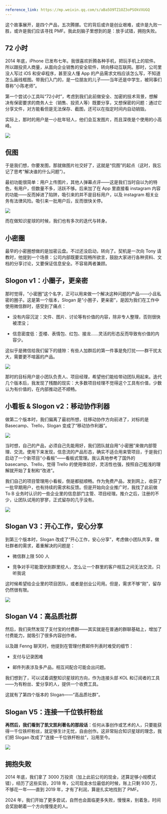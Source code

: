 ```yaml
---
reference_link: https://mp.weixin.qq.com/s/aBa5O9TZ1OZ3oPSOkVXUGQ
---
```



这个故事展开，是四个产品，五次腾挪。它的背后或许是创业艰难，或许是九败一胜，或许是我们应该寻找 PMF。我此刻脑子里想到的是：放手试错，拥抱失败。

## 72 小时

2014 年底，iPhone 已发布七年。我很喜欢折腾各种手机，把玩手机上的软件。所以跟投资人商量，从面向企业销售的安全软件，转向移动互联网。那时，公司里没人写过 iOS 和安卓程序，甚至没人懂 App 的产品需求文档应该怎么写，不知道怎么画线框图。带我们入门的，是一位朋友的儿子——当年还是中学生，被同事们尊称“小陈老师”。

第一个尝试小工具叫“72小时”，考虑到我们此前做安全、加密的技术背景，想解决有保密要求的商务人士（销售、投资人等）既要分享，又想保密的问题：通过它分享文件，对方能看但是无法保存、截图，还可以在指定时间内自动销毁。

实际上，那时的用户是一小批年轻人，他们会互发图片，而且深夜是个使用的小高峰。

![](https://mmbiz.qpic.cn/mmbiz_jpg/sQicKibM7wlribZicCZickR5gxHAhUkTwuQAJ78c8MNFE7g36sW261HkI6kuQ1g36sahH3GYczcbqUYapxdcI4FlvAg/640?wx_fmt=jpeg&from=appmsg)

## 侃图

于是我们想，你要发图，那就做图片社交好了，这就是“侃图”的起点（这时，我忘记了思考“解决谁的什么问题”）。

最初功能很简单：用户上传图片，其他人弹幕点评——这是我们当时自以为的特色，有用户，但数量不多，活跃不够。后来加了在 App 里直接看 instagram 内容的功能——反而掉进了陷阱，吸引来的并不是目标用户，以及 instagram 相关业务有法律风险。吸引来一批用户后，反而很快关停。

![](https://mmbiz.qpic.cn/mmbiz_jpg/sQicKibM7wlribZicCZickR5gxHAhUkTwuQAJIg8ln1Hgu44yzoSQVtqiaAAHG4KwpyuAxXfJDp9tZmgSsib6AwyEmZ3w/640?wx_fmt=jpeg&from=appmsg)

而在做知识星球的时候，我们也有多次的迭代与转身。

## 小密圈

最早的小密圈想做的是加密云盘。不过还没启动，转向了。契机是一次向 Tony 请教时，他提到一个场景：公司内部既要实现畅所欲言，鼓励大家进行各种资料、文档的分享讨论，又要保证信息安全。不容易两者兼顾。

## Slogon v1：小圈子，更亲密

那时觉得，“小密圈”这个名字，正可以用来做一个解决这种问题的产品——小且私密的圈子。这是第一个版本，Slogan 是“小圈子，更亲密”，是因为我们在工作中使用微信群时，感受到了痛点：

- 没有内容沉淀：文件、图片、讨论等有价值的内容，除非专人整理，否则很快被湮没；

- 信息密度低：歪楼、表情包、红包、接龙……灵活的形态反而导致有价值的内容少。

这似乎是微信给我们留下的缝隙：有些人加群后的第一件事是免打扰——群干扰太大，需要更不喧嚣的产品。

![](https://mmbiz.qpic.cn/mmbiz_jpg/sQicKibM7wlribZicCZickR5gxHAhUkTwuQAJGqPqYMvRoGaHku7BrcrQR2qCx9NuKGjqh8iccEicQVYx3ZxhqEV7ah7g/640?wx_fmt=jpeg&from=appmsg)

那时的目标用户是小团队负责人、项目经理，希望他们能给带动团队用起来。迭代几个版本后，我发现了残酷的现实：大多数项目经理不觉得这个工具有价值，少数认为有价值的，在内部推动还不顺畅。

## 小看板 & Slogon v2：移动协作利器

做第二个版本时，我们偏离了最初所想，往移动协作方向前进了，对标的是 Basecamp、Trello，Slogan 变成了“移动协作利器”。

![](https://mmbiz.qpic.cn/mmbiz_jpg/sQicKibM7wlribZicCZickR5gxHAhUkTwuQAJWRARHy1QMf8npDHN1EQibyzV9enOeR7icZFLo0riata4oBFicPu4ucOYAQ/640?wx_fmt=jpeg&from=appmsg)

当时想，自己的产品，必须自己先能用好，我们团队就自用“小密圈”来做内部管理、交流。使用下来发现，信息流的产品形态，确实不适合用来管项目，于是我们启动了一个新项目“小看板”——看板式管理。我认真地参考了国外的 basecamp、Trello，觉得 Trello 的使用体验好，灵活性也强，按照自己粗浅的理解就开始了复制和“改进”。

我们自己的项目管理用小看板，倒是都挺顺畅。作为免费产品，发到网上，收获了一批早期用户，也有持续的需求和反馈。但是开始向企业推广时，我找了此前做 To B 业务时认识的一些企业里的信息部门主管、项目经理。推介之后，注册的不少，让团队试用的寥寥，正式留存的几乎没有。

![](https://mmbiz.qpic.cn/mmbiz_jpg/sQicKibM7wlribZicCZickR5gxHAhUkTwuQAJdceaVR7tITLoywqRgslYrznyQBBHbtjGJonGHg0erap0k0FrlPPXeg/640?wx_fmt=jpeg&from=appmsg)

## Slogan V3：开心工作，安心分享

到第三个版本时，Slogan 改成了“开心工作，安心分享”，考虑做小团队共享，做社群者的需求，着重解决的问题是：

- 微信群上限 500 人

- 竞争对手可能潜伏到群里挖人，怎么让一个群里的客户相互之间无法交流，只听我说

这时候希望给企业里的项目团队，或者是创业公司用。但是，需求不够“刚”，留存仍然很有限。

![](https://mmbiz.qpic.cn/mmbiz_jpg/sQicKibM7wlribZicCZickR5gxHAhUkTwuQAJmo5fhAqpp36mKgA1Mt5NUQ5ich3zibmnXZEVEibXqExAsrOlWLWvne9HA/640?wx_fmt=jpeg&from=appmsg)

## Slogan V4：高品质社群

然后，我们突然发现了支付宝的付费群——其实就是在普通的群聊基础上，增加了付费能力，就吸引了很多内容创作者。

以及跟 Fenng 聊天时，他提到在管理付费邮件列表时难受的细节：

- 支付与记录困难

- 邮件列表涉及多产品，相互间配合可能会出问题。

我们想到了，可以试着调整知识星球的方向，作为连接头部 KOL 和订阅者的工具——为有粉丝、爱分享的人，提供一个收费工具。

这就有了第四个版本的 Slogan——“高品质社群”。

## Slogan V5：连接一千位铁杆粉丝

**再然后，我们看到了凯文凯利著名的那段话**：任何从事创作或艺术的人，只要能获得一千位铁杆粉丝，就足够生计无忧，自由创作。这非常贴合知识星球的理念，我们把 Slogan 改成了“连接一千位铁杆粉丝”，沿用至今。

![](https://mmbiz.qpic.cn/mmbiz_jpg/sQicKibM7wlribZicCZickR5gxHAhUkTwuQAJbokk3uo5DTreriazbRB58XnUs9BHtiaWoxYQ0maPhCKic9mAozcxtqWmA/640?wx_fmt=jpeg&from=appmsg)

## 拥抱失败

2014 年底，我们拿了 3000 万投资（加上此前公司的现金，还算足够小规模试错），经历了这些实验，2018 年，公司现金水位最低的时候，账上只剩 930 万，不够花一年——直到 2019 年，才有了利润，算是扎实地找到了 PMF。

2024 年，我们开始了更多尝试，自然也会面临更多失败，慢慢来，别着急，时间会奖励朝着一个方向慢慢走的人。